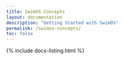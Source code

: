 ```yaml
---
title: SwimOS Concepts
layout: documentation
description: "Getting Started with SwimOS"
permalink: /swimos-concepts/
toc: false
---
```


{% include docs-listing.html %}

